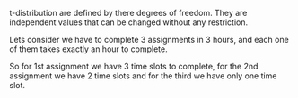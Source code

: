 t-distribution are defined by there degrees of freedom.
They are independent values that can be changed without any restriction.

Lets consider we have to complete 3 assignments in 3 hours, and each one of them takes exactly an hour to complete.

So for 1st assignment we have 3 time slots to complete, for the 2nd assignment we have 2 time slots and for the third we have only one time slot. 